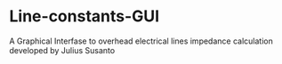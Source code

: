 # Line-constants-GUI
A Graphical Interfase to overhead electrical lines impedance calculation developed by Julius Susanto
